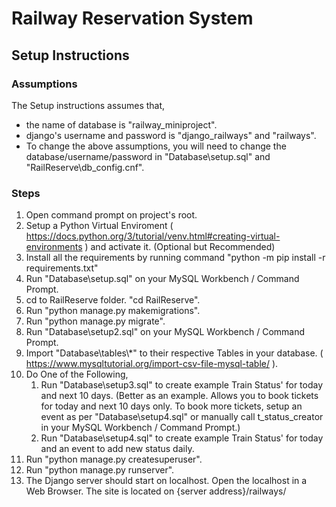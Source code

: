 # Railway Reservation System

## Setup Instructions

### Assumptions
The Setup instructions assumes that,
- the name of database is "railway_miniproject".
- django's username and password is "django_railways" and "railways".
- To change the above assumptions, you will need to change the database/username/password in "Database\setup.sql" and "RailReserve\db_config.cnf".

### Steps
1. Open command prompt on project's root.
2. Setup a Python Virtual Enviroment ( https://docs.python.org/3/tutorial/venv.html#creating-virtual-environments ) and activate it. (Optional but Recommended)
3. Install all the requirements by running command "python -m pip install -r requirements.txt"
4. Run "Database\setup.sql" on your MySQL Workbench / Command Prompt.
5. cd to RailReserve folder. "cd RailReserve".
6. Run "python manage.py makemigrations".
7. Run "python manage.py migrate".
8. Run "Database\setup2.sql" on your MySQL Workbench / Command Prompt.
9. Import "Database\tables\\*" to their respective Tables in your database. ( https://www.mysqltutorial.org/import-csv-file-mysql-table/ ).
10. Do One of the Following,
    1. Run "Database\setup3.sql" to create example Train Status' for today and next 10 days. (Better as an example. Allows you to book tickets for today and next 10 days only. To book more tickets, setup an event as per "Database\setup4.sql" or manually call t_status_creator in your MySQL Workbench / Command Prompt.)
    2. Run "Database\setup4.sql" to create example Train Status' for today and an event to add new status daily.
11. Run "python manage.py createsuperuser".
12. Run "python manage.py runserver".
13. The Django server should start on localhost. Open the localhost in a Web Browser. The site is located on {server address}/railways/